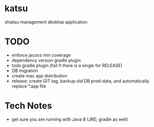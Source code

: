 # katsu
shiatsu management desktop application

# TODO

* enforce jacoco min coverage
* dependency version gradle plugin
* todo gradle plugin (fail if there is a single for RELEASE)
* DB migration
* create mac app distribution
* release: create GIT tag, backup old DB prod-data, and automatically replace *.app file

# Tech Notes

* get sure you are running with Java 8 (JRE; gradle as well)
